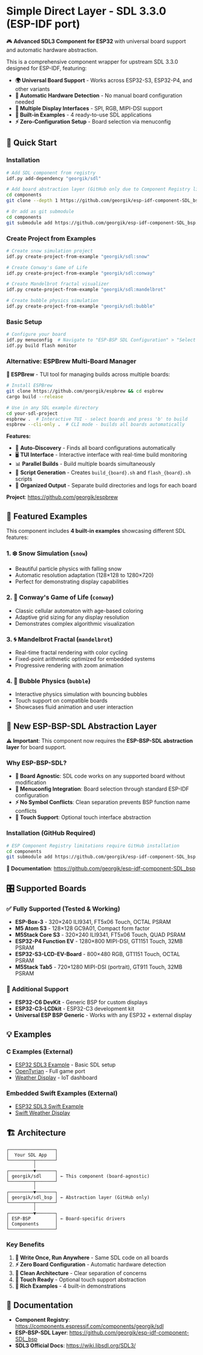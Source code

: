 # Simple Direct Layer - SDL 3.3.0 (ESP-IDF port)

🎮 **Advanced SDL3 Component for ESP32** with universal board support and automatic hardware abstraction.

This is a comprehensive component wrapper for upstream SDL 3.3.0 designed for ESP-IDF, featuring:
- **🌍 Universal Board Support** - Works across ESP32-S3, ESP32-P4, and other variants
- **🎯 Automatic Hardware Detection** - No manual board configuration needed
- **📱 Multiple Display Interfaces** - SPI, RGB, MIPI-DSI support
- **🎨 Built-in Examples** - 4 ready-to-use SDL applications
- **⚡ Zero-Configuration Setup** - Board selection via menuconfig

## 🚀 Quick Start

### Installation
```bash
# Add SDL component from registry
idf.py add-dependency "georgik/sdl"

# Add board abstraction layer (GitHub only due to Component Registry limitations)
cd components
git clone --depth 1 https://github.com/georgik/esp-idf-component-SDL_bsp.git georgik__sdl_bsp

# Or add as git submodule
cd components
git submodule add https://github.com/georgik/esp-idf-component-SDL_bsp.git georgik__sdl_bsp
```

### Create Project from Examples
```bash
# Create snow simulation project
idf.py create-project-from-example "georgik/sdl:snow"

# Create Conway's Game of Life
idf.py create-project-from-example "georgik/sdl:conway"

# Create Mandelbrot fractal visualizer
idf.py create-project-from-example "georgik/sdl:mandelbrot"

# Create bubble physics simulation
idf.py create-project-from-example "georgik/sdl:bubble"
```

### Basic Setup
```bash
# Configure your board
idf.py menuconfig  # Navigate to "ESP-BSP SDL Configuration" > "Select Target Board"
idf.py build flash monitor
```

### Alternative: ESPBrew Multi-Board Manager
**🍺 ESPBrew** - TUI tool for managing builds across multiple boards:

```bash
# Install ESPBrew
git clone https://github.com/georgik/espbrew && cd espbrew
cargo build --release

# Use in any SDL example directory
cd your-sdl-project
espbrew .  # Interactive TUI - select boards and press 'b' to build
espbrew --cli-only .  # CLI mode - builds all boards automatically
```

**Features:**
- 🎯 **Auto-Discovery** - Finds all board configurations automatically
- 🖥️ **TUI Interface** - Interactive interface with real-time build monitoring  
- 📊 **Parallel Builds** - Build multiple boards simultaneously
- 📝 **Script Generation** - Creates `build_{board}.sh` and `flash_{board}.sh` scripts
- 📁 **Organized Output** - Separate build directories and logs for each board

**Project**: https://github.com/georgik/espbrew

## 🎯 Featured Examples

This component includes **4 built-in examples** showcasing different SDL features:

### 1. ❄️ **Snow Simulation** (`snow`)
- Beautiful particle physics with falling snow
- Automatic resolution adaptation (128×128 to 1280×720)
- Perfect for demonstrating display capabilities

### 2. 🧬 **Conway's Game of Life** (`conway`) 
- Classic cellular automaton with age-based coloring
- Adaptive grid sizing for any display resolution
- Demonstrates complex algorithmic visualization

### 3. 🌀 **Mandelbrot Fractal** (`mandelbrot`)
- Real-time fractal rendering with color cycling
- Fixed-point arithmetic optimized for embedded systems
- Progressive rendering with zoom animation

### 4. 🫧 **Bubble Physics** (`bubble`)
- Interactive physics simulation with bouncing bubbles
- Touch support on compatible boards
- Showcases fluid animation and user interaction

## 🔧 New ESP-BSP-SDL Abstraction Layer

**⚠️ Important**: This component now requires the **ESP-BSP-SDL abstraction layer** for board support.

### Why ESP-BSP-SDL?
- **🎯 Board Agnostic**: SDL code works on any supported board without modification
- **🔧 Menuconfig Integration**: Board selection through standard ESP-IDF configuration
- **⚡ No Symbol Conflicts**: Clean separation prevents BSP function name conflicts
- **📱 Touch Support**: Optional touch interface abstraction

### Installation (GitHub Required)
```bash
# ESP Component Registry limitations require GitHub installation
cd components
git submodule add https://github.com/georgik/esp-idf-component-SDL_bsp.git georgik__sdl_bsp
```

**📖 Documentation**: https://github.com/georgik/esp-idf-component-SDL_bsp

## 🎛️ Supported Boards

### ✅ Fully Supported (Tested & Working)
- **ESP-Box-3** - 320×240 ILI9341, FT5x06 Touch, OCTAL PSRAM
- **M5 Atom S3** - 128×128 GC9A01, Compact form factor
- **M5Stack Core S3** - 320×240 ILI9341, FT5x06 Touch, QUAD PSRAM
- **ESP32-P4 Function EV** - 1280×800 MIPI-DSI, GT1151 Touch, 32MB PSRAM
- **ESP32-S3-LCD-EV-Board** - 800×480 RGB, GT1151 Touch, OCTAL PSRAM
- **M5Stack Tab5** - 720×1280 MIPI-DSI (portrait), GT911 Touch, 32MB PSRAM

### 🔧 Additional Support
- **ESP32-C6 DevKit** - Generic BSP for custom displays
- **ESP32-C3-LCDkit** - ESP32-C3 development kit
- **Universal ESP BSP Generic** - Works with any ESP32 + external display

## 💡 Examples

### C Examples (External)
- [ESP32 SDL3 Example](https://github.com/georgik/esp32-sdl3-example) - Basic SDL setup
- [OpenTyrian](https://github.com/georgik/OpenTyrian) - Full game port
- [Weather Display](https://github.com/georgik/esp32-weather-display) - IoT dashboard

### Embedded Swift Examples (External) 
- [ESP32 SDL3 Swift Example](https://github.com/georgik/esp32-sdl3-swift-example/)
- [Swift Weather Display](https://github.com/georgik/esp32-swift-weather-display)

## 🏗️ Architecture

```
┌─────────────────┐
│  Your SDL App   │
└─────────┬───────┘
          │
┌─────────▼───────┐
│ georgik/sdl     │ ← This component (board-agnostic)
└─────────┬───────┘
          │  
┌─────────▼───────┐
│ georgik/sdl_bsp │ ← Abstraction layer (GitHub only)
└─────────┬───────┘
          │
┌─────────▼───────┐
│ ESP-BSP         │ ← Board-specific drivers
│ Components      │
└─────────────────┘
```

### Key Benefits
1. **🎯 Write Once, Run Anywhere** - Same SDL code on all boards
2. **⚡ Zero Board Configuration** - Automatic hardware detection
3. **🔧 Clean Architecture** - Clear separation of concerns
4. **📱 Touch Ready** - Optional touch support abstraction
5. **🎨 Rich Examples** - 4 built-in demonstrations

## 📖 Documentation

- **Component Registry**: https://components.espressif.com/components/georgik/sdl
- **ESP-BSP-SDL Layer**: https://github.com/georgik/esp-idf-component-SDL_bsp
- **SDL3 Official Docs**: https://wiki.libsdl.org/SDL3/


